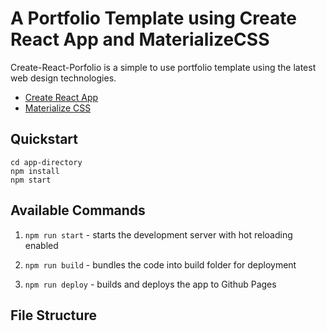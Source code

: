 # A Portfolio Template using Create React App and MaterializeCSS

Create-React-Porfolio is a simple to use portfolio template using the latest web design technologies.

- [Create React App](https://github.com/facebookincubator/create-react-app)
- [Materialize CSS](http://materializecss.com/)  

## Quickstart
```
cd app-directory
npm install
npm start  
```

## Available Commands

1. `npm run start` - starts the development server with hot reloading enabled

2. `npm run build` - bundles the code into build folder for deployment

3. `npm run deploy` - builds and deploys the app to Github Pages


## File Structure

